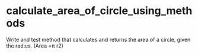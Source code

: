 # calculate_area_of_circle_using_methods
Write and test method that calculates and returns the area of a circle, given the radius. (Area =π r2)
